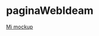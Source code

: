 # paginaWebIdeam

[Mi mockup](https://excalidraw.com/#room=999a2ad60071689c5c6d,9LNQhQ1KroVEpk-FO0geYg)
